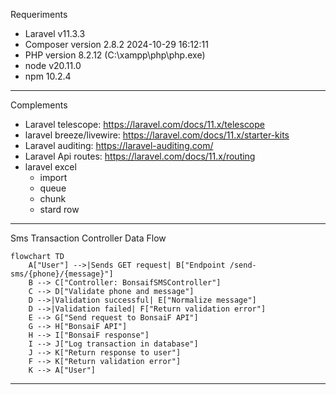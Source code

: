Requeriments

- Laravel v11.3.3
- Composer version 2.8.2 2024-10-29 16:12:11
- PHP version 8.2.12 (C:\xampp\php\php.exe)
- node v20.11.0
- npm 10.2.4

***
Complements
- Laravel telescope: https://laravel.com/docs/11.x/telescope
- laravel breeze/livewire: https://laravel.com/docs/11.x/starter-kits
- Laravel auditing: https://laravel-auditing.com/
- Laravel Api routes: https://laravel.com/docs/11.x/routing
- laravel excel
    - import
    - queue
    - chunk
    - stard row


***
Sms Transaction Controller Data Flow
```mermaid
flowchart TD
    A["User"] -->|Sends GET request| B["Endpoint /send-sms/{phone}/{message}"]
    B --> C["Controller: BonsaifSMSController"]
    C --> D["Validate phone and message"]
    D -->|Validation successful| E["Normalize message"]
    D -->|Validation failed| F["Return validation error"]
    E --> G["Send request to BonsaiF API"]
    G --> H["BonsaiF API"]
    H --> I["BonsaiF response"]
    I --> J["Log transaction in database"]
    J --> K["Return response to user"]
    F --> K["Return validation error"]
    K --> A["User"]
```
***
